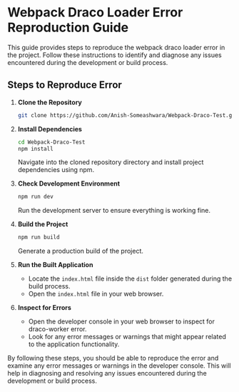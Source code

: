 # Webpack Draco Loader Error Reproduction Guide

This guide provides steps to reproduce the webpack draco loader error in the project. Follow these instructions to identify and diagnose any issues encountered during the development or build process.

## Steps to Reproduce Error

1. **Clone the Repository**
    ```bash
    git clone https://github.com/Anish-Someashwara/Webpack-Draco-Test.git
    ```
    

2. **Install Dependencies**
    ```bash
    cd Webpack-Draco-Test
    npm install
    ```
    Navigate into the cloned repository directory and install project dependencies using npm.

3. **Check Development Environment**
    ```bash
    npm run dev
    ```
    Run the development server to ensure everything is working fine.

4. **Build the Project**
    ```bash
    npm run build
    ```
    Generate a production build of the project.

5. **Run the Built Application**
    - Locate the `index.html` file inside the `dist` folder generated during the build process.
    - Open the `index.html` file in your web browser.

6. **Inspect for Errors**
    - Open the developer console in your web browser to inspect for draco-worker error.
    - Look for any error messages or warnings that might appear related to the application functionality.

By following these steps, you should be able to reproduce the error and examine any error messages or warnings in the developer console. This will help in diagnosing and resolving any issues encountered during the development or build process.
